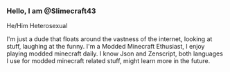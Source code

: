 ### Hello, I am @Slimecraft43

He/Him
Heterosexual

I'm just a dude that floats around the vastness of the internet, looking at stuff, laughing at the funny.
I'm a Modded Minecraft Ethusiast, I enjoy playing modded minecraft daily.
I know Json and Zenscript, both languages I use for modded minecraft related stuff, might learn more in the future.
